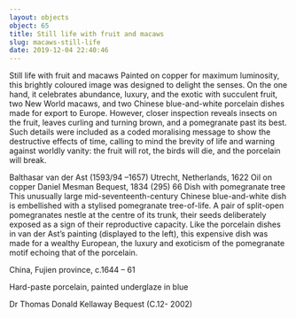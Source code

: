 ```yaml
---
layout: objects
object: 65
title: Still life with fruit and macaws
slug: macaws-still-life
date: 2019-12-04 22:40:46
---
```

Still life with fruit and macaws  Painted on copper for maximum luminosity, this brightly coloured image was designed to delight the senses. On the one hand, it  celebrates abundance, luxury, and the exotic with succulent fruit, two New World macaws, and two Chinese blue-and-white porcelain dishes made for export to Europe.  However, closer inspection reveals insects on the fruit, leaves curling and turning brown, and a pomegranate past its best. Such details were included as a coded moralising message to show the destructive effects of time, calling to mind the brevity of life and warning against worldly vanity: the fruit will rot, the birds will die, and the porcelain will break.

Balthasar van der Ast (1593/94 –1657)  Utrecht, Netherlands, 1622 Oil on copper  Daniel Mesman Bequest, 1834 (295)  66  Dish with pomegranate tree  This unusually large mid-seventeenth-century Chinese blue-and-white dish is embellished with a stylised pomegranate tree-of-life. A pair of split-open pomegranates nestle at the centre of its trunk, their seeds deliberately exposed  as a sign of their reproductive capacity. Like  the porcelain dishes in van der Ast’s painting (displayed to the left), this expensive dish was made for a wealthy European, the luxury and exoticism of the pomegranate motif echoing that of the porcelain.  

China, Fujien province, c.1644 – 61  

Hard-paste porcelain, painted underglaze in blue  

Dr Thomas Donald Kellaway Bequest (C.12- 2002)
